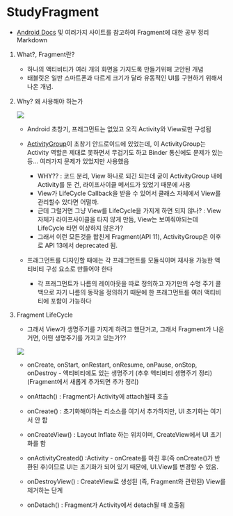 # StudyFragment
- [Android Docs](https://developer.android.com/guide/components/fragments?hl=ko) 및 여러가지 사이트를 참고하여 Fragment에 대한 공부 정리 Markdown

1. What?, Fragment란?

   - 하나의 액티비티가 여러 개의 화면을 가지도록 만들기위해 고안된 개념
   - 태블릿은 일반 스마트폰과 다르게 크기가 달라 유동적인 UI를 구현하기 위해서 나온 개념.

2. Why? 왜 사용해야 하는가

   ![](https://developer.android.com/images/fundamentals/fragments.png?hl=ko)

   - Android 초창기, 프래그먼트는 없었고 오직 Activity와 View로만 구성됨
   - [ActivityGroup](https://developer.android.com/reference/android/app/ActivityGroup)이 초창기 안드로이드에 있었는데, 이 ActivityGroup는 Activity 역할은 제대로 못하면서 무겁기도 하고 Binder 통신에도 문제가 있는 등... 여러가지 문제가 있었지만 사용했음
     - WHY?? : 코드 분리, View 하나로 되긴 되는데 굳이 ActivityGroup 내에 Activity를 둔 건, 라이프사이클 메서드가 있었기 때문에 사용
     - View가 LifeCycle Callback을 받을 수 있어서 클래스 자체에서 View를 관리할수 있다면 어떨까.
     - 근데 그럴거면 그냥 View를 LifeCycle을 가지게 하면 되지 않나? : View 자체가 라이프사이클을 타지 않게 만듬, View는 보여줘야되는데 LifeCycle 타면 이상하지 않은가?
     - 그래서 이런 모든것을 합친게 Fragment(API 11), ActivityGroup은 이후로 API 13에서 deprecated 됨.

   - 프래그먼트를 디자인할 때에는 각 프래그먼트를 모듈식이며 재사용 가능한 액티비티 구성 요소로 만들어야 한다
     - 각 프래그먼트가 나름의 레이아웃을 따로 정의하고 자기만의 수명 주기 콜백으로 자기 나름의 동작을 정의하기 때문에 한 프래그먼트를 여러 액티비티에 포함이 가능하다

3. Fragment LifeCycle

   - 그래서 View가 생명주기를 가지게 하려고 했단거고, 그래서 Fragment가 나온거면, 어떤 생명주기를 가지고 있는가??

   ![](https://developer.android.com/images/fragment_lifecycle.png?hl=ko)

   - onCreate, onStart, onRestart, onResume, onPause, onStop, onDestroy - 액티비티에도 있는 생명주기 (추후 액티비티 생명주기 정리) (Fragment에서 새롭게 추가되면 추가 정리)
   - onAttach() : Fragment가 Activity에 attach될때 호출
   - onCreate() : 초기화해야하는 리소스를 여기서 추가하지만, UI 초기화는 여기서 안 함
   - onCreateView() : Layout Inflate 하는 위치이며, CreateView에서 UI 초기화를 함

   - onActivityCreated() :Activity - onCreate를 마친 후(즉 onCreate()가 반환된 후)이므로 UI는 초기화가 되어 있기 때문에, UI.View를 변경할 수 있음.
   - onDestroyView() : CreateView로 생성된 (즉, Fragment와 관련된) View를 제거하는 단계
   - onDetach() : Fragment가 Activity에서 detach될 때 호출됨